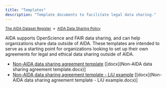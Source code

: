 ```yaml
---
title: "Templates"
description: "Template documents to facilitate legal data sharing."
---
```


<span style="font-size: smaller;">[The AIDA Dataset Register](/) &nbsp;&raquo;&nbsp; [AIDA Data Sharing Policy](/sharing/)</span>

AIDA supports OpenScience and FAIR data sharing, and can help organizations
share data outside of AIDA. These templates are intended to serve as a
starting point for organizations looking to set up their own agreements for
legal and ethical data sharing outside of AIDA.

* [Non-AIDA data sharing agreement template](https://docs.google.com/document/d/1fzAALBfCGe4fgeWDCvJyrMZv07FCFJ2C/edit) [[docx](Non-AIDA data sharing agreement template.docx)]
* [Non-AIDA data sharing agreement template - LiU example](https://docs.google.com/document/d/1lY7x7vnF_iC5nuu7rT8c4VZyr9p0iocb/edit) [[docx](Non-AIDA data sharing agreement template - LiU example.docx)]
